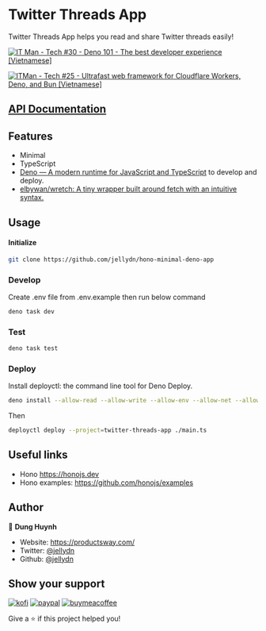# Twitter Threads App

Twitter Threads App helps you read and share Twitter threads easily!

[![IT Man - Tech #30 - Deno 101 - The best developer experience [Vietnamese]](https://i.ytimg.com/vi/ocLNcwm4xUs/hqdefault.jpg)](https://www.youtube.com/watch?v=ocLNcwm4xUs)

[![ITMan - Tech #25 - Ultrafast web framework for Cloudflare Workers, Deno, and Bun [Vietnamese]](https://i.ytimg.com/vi/YsjqVvlrXGY/hqdefault.jpg)](https://www.youtube.com/watch?v=YsjqVvlrXGY)

## [API Documentation](api.md)

## Features

- Minimal
- TypeScript
- [Deno — A modern runtime for JavaScript and TypeScript](https://deno.land/) to develop and deploy.
- [elbywan/wretch: A tiny wrapper built around fetch with an intuitive syntax.](https://github.com/elbywan/wretch)

## Usage

#### Initialize

```sh
git clone https://github.com/jellydn/hono-minimal-deno-app
```

### Develop

Create .env file from .env.example then run below command

```sh
deno task dev
```

### Test

```sh
deno task test
```

### Deploy

Install deployctl: the command line tool for Deno Deploy.

```sh
deno install --allow-read --allow-write --allow-env --allow-net --allow-run --no-check -r -f https://deno.land/x/deploy/deployctl.ts
```

Then

```sh
deployctl deploy --project=twitter-threads-app ./main.ts
```

## Useful links

- Hono https://honojs.dev
- Hono examples: https://github.com/honojs/examples

## Author

👤 **Dung Huynh**

- Website: https://productsway.com/
- Twitter: [@jellydn](https://twitter.com/jellydn)
- Github: [@jellydn](https://github.com/jellydn)

## Show your support

[![kofi](https://img.shields.io/badge/Ko--fi-F16061?style=for-the-badge&logo=ko-fi&logoColor=white)](https://ko-fi.com/dunghd)
[![paypal](https://img.shields.io/badge/PayPal-00457C?style=for-the-badge&logo=paypal&logoColor=white)](https://paypal.me/dunghd)
[![buymeacoffee](https://img.shields.io/badge/Buy_Me_A_Coffee-FFDD00?style=for-the-badge&logo=buy-me-a-coffee&logoColor=black)](https://www.buymeacoffee.com/dunghd)

Give a ⭐️ if this project helped you!
